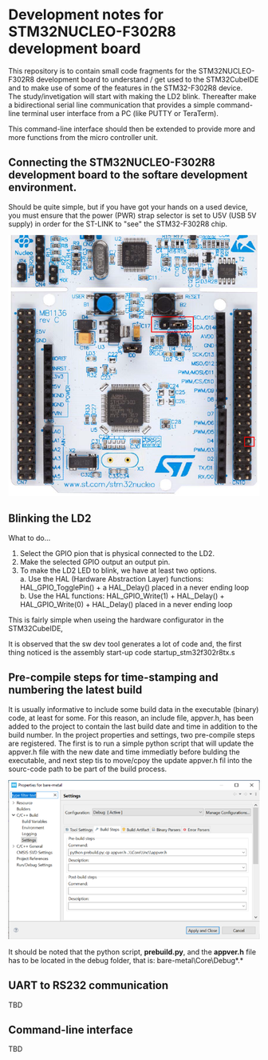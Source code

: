 # Development notes for STM32NUCLEO-F302R8 development board
This repository is to contain small code fragments for the STM32NUCLEO-F302R8 development board to understand / get used to the STM32CubeIDE and to make use of some of the features in the STM32-F302R8 device.  
The study/invetigation will start with making the LD2 blink. Thereafter make a bidirectional serial line communication that provides a simple command-line terminal user interface from a PC (like PUTTY or TeraTerm).  

This command-line interface should then be extended to provide more and more functions from the micro controller unit.

## Connecting the STM32NUCLEO-F302R8 development board to the softare development environment.  
Should be quite simple, but if you have got your hands on a used device, you must ensure that the power (PWR) strap selector is set to U5V (USB 5V supply) in order for the ST-LINK to "see" the STM32-F302R8 chip. 

![NUCLEO-F302R8-PWR-Settings](images/NUCLEO-F302R8-PWR-Settings.png "Text to show on mouseover")  

## Blinking the LD2
What to do...
1. Select the GPIO pion that is physical connected to the LD2.
2. Make the selected GPIO output an output pin.
3. To make the LD2 LED to blink, we have at least two options.  
a. Use the HAL (Hardware Abstraction Layer) functions: HAL_GPIO_TogglePin() + a HAL_Delay() placed in a never ending loop  
b. Use the HAL functions: HAL_GPIO_Write(1) + HAL_Delay() + HAL_GPIO_Write(0) + HAL_Delay() placed in a never ending loop  

This is fairly simple when useing the hardware configurator in the STM32CubeIDE,

It is observed that the sw dev tool generates a lot of code and, the first thing noticed is the assembly start-up code startup_stm32f302r8tx.s 

## Pre-compile steps for time-stamping and numbering the latest build
It is usually informative to include some build data in the executable (binary) code, at least for some. For this reason, an include file, appver.h, has been added to the project to contain the last build date and time in addition to the build number. In the project properties and settings, two pre-compile steps are registered. The first is to run a simple python script that will update the   appver.h file with the new date and time immediatly before bulding the executable, and next step tis to move/cpoy the update appver.h fil into the sourc-code path to be part of the build process.  

![Pre-build actions](images/pre-build-actions.png "pre-build-actions")  

It should be noted that the python script, __prebuild.py__, and the __appver.h__ file has to be located in the debug folder, that is: bare-metal\Core\Debug\*.*  

## UART to RS232 communication
TBD  

## Command-line interface
TBD  
